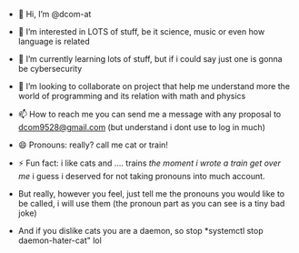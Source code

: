 - 👋 Hi, I’m @dcom-at
- 👀 I’m interested in LOTS of stuff, be it science, music or even how language is related
- 🌱 I’m currently learning lots of stuff, but if i could say just one is  gonna be cybersecurity
- 💞️ I’m looking to collaborate on project that help me understand more the world of programming and its relation with math and physics
- 📫 How to reach me you can send me a message with any proposal to dcom9528@gmail.com (but understand i dont use to log in much)
- 😄 Pronouns: really? call me cat or train!
- ⚡ Fun fact: i like cats and .... trains *the moment i wrote a train get over me* i guess i deserved for not taking pronouns into much account.

- But really, however you feel, just tell me the pronouns you would like to be called, i will use them (the pronoun part as you can see is a tiny bad joke)
- And if you dislike cats you are a daemon, so stop *systemctl stop daemon-hater-cat" lol

  
<!---
dcom-at/dcom-at is a ✨ special ✨ repository because its `README.md` (this file) appears on your GitHub profile.
You can click the Preview link to take a look at your changes.
--->
